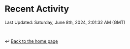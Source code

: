 # Recent Activity

<!--RECENT_ACTIVITY:start-->
<!--RECENT_ACTIVITY:end-->

<!--RECENT_ACTIVITY:last_update-->
Last Updated: Saturday, June 8th, 2024, 2:01:32 AM (GMT)
<!--RECENT_ACTIVITY:last_update_end-->

<br>

↩️ [Back to the home page](/README.md)
